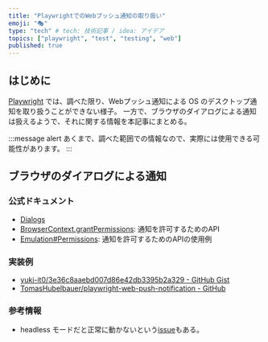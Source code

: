```yaml
---
title: "PlaywrightでのWebプッシュ通知の取り扱い"
emoji: "🎭"
type: "tech" # tech: 技術記事 / idea: アイデア
topics: ["playwright", "test", "testing", "web"]
published: true
---
```


## はじめに

[Playwright](https://playwright.dev/) では、調べた限り、Webプッシュ通知による OS のデスクトップ通知を取り扱うことができない様子。
一方で、ブラウザのダイアログによる通知は扱えるようで、それに関する情報を本記事にまとめる。

:::message alert
あくまで、調べた範囲での情報なので、実際には使用できる可能性があります。
:::

## ブラウザのダイアログによる通知

### 公式ドキュメント

- [Dialogs](https://playwright.dev/docs/dialogs)
- [BrowserContext.grantPermissions](https://playwright.dev/docs/api/class-browsercontext#browser-context-grant-permissions): 通知を許可するためのAPI
- [Emulation#Permissions](https://playwright.dev/docs/emulation#permissions): 通知を許可するためのAPIの使用例

### 実装例

- [yuki-it0/3e36c8aaebd007d86e42db3395b2a329 - GitHub Gist](https://gist.github.com/yuki-it0/3e36c8aaebd007d86e42db3395b2a329)
- [TomasHubelbauer/playwright-web-push-notification - GitHub](https://github.com/TomasHubelbauer/playwright-web-push-notification)

### 参考情報

- headless モードだと正常に動かないという[issue](https://github.com/microsoft/playwright/issues/23954)もある。
